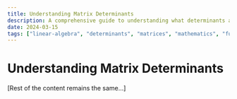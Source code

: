 ```yaml
---
title: Understanding Matrix Determinants
description: A comprehensive guide to understanding what determinants are and why they matter in linear algebra.
date: 2024-03-15
tags: ["linear-algebra", "determinants", "matrices", "mathematics", "fundamentals"]
---
```


# Understanding Matrix Determinants

[Rest of the content remains the same...]